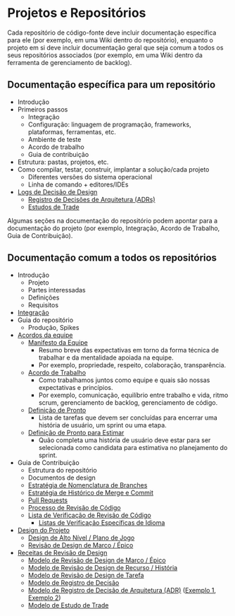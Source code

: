 # Projetos e Repositórios

Cada repositório de código-fonte deve incluir documentação específica para ele (por exemplo, em uma Wiki dentro do repositório), enquanto o projeto em si deve incluir documentação geral que seja comum a todos os seus repositórios associados (por exemplo, em uma Wiki dentro da ferramenta de gerenciamento de backlog).

## Documentação específica para um repositório

- Introdução
- Primeiros passos
  - Integração
  - Configuração: linguagem de programação, frameworks, plataformas, ferramentas, etc.
  - Ambiente de teste
  - Acordo de trabalho
  - Guia de contribuição
- Estrutura: pastas, projetos, etc.
- Como compilar, testar, construir, implantar a solução/cada projeto
  - Diferentes versões do sistema operacional
  - Linha de comando + editores/IDEs
- [Logs de Decisão de Design](../../design/design-reviews/decision-log/README.md)
  - [Registro de Decisões de Arquitetura (ADRs)](../../design/design-reviews/decision-log/README.md#architecture-decision-record-(ADR))
  - [Estudos de Trade](../../design/design-reviews/trade-studies/README.md)

Algumas seções na documentação do repositório podem apontar para a documentação do projeto (por exemplo, Integração, Acordo de Trabalho, Guia de Contribuição).

## Documentação comum a todos os repositórios

- Introdução
  - Projeto
  - Partes interessadas
  - Definições
  - Requisitos
- [Integração](../../developer-experience/onboarding-guide-template.md)
- Guia do repositório
  - Produção, Spikes
- [Acordos da equipe](../../agile-development/advanced-topics/team-agreements/README.md)
  - [Manifesto da Equipe](../../agile-development/advanced-topics/team-agreements/team-manifesto.md)
    - Resumo breve das expectativas em torno da forma técnica de trabalhar e da mentalidade apoiada na equipe.
    - Por exemplo, propriedade, respeito, colaboração, transparência.
  - [Acordo de Trabalho](../../agile-development/advanced-topics/team-agreements/working-agreements.md)
    - Como trabalhamos juntos como equipe e quais são nossas expectativas e princípios.
    - Por exemplo, comunicação, equilíbrio entre trabalho e vida, ritmo scrum, gerenciamento de backlog, gerenciamento de código.
  - [Definição de Pronto](../../agile-development/advanced-topics/team-agreements/definition-of-done.md)
    - Lista de tarefas que devem ser concluídas para encerrar uma história de usuário, um sprint ou uma etapa.
  - [Definição de Pronto para Estimar](../../agile-development/advanced-topics/team-agreements/definition-of-ready.md)
    - Quão completa uma história de usuário deve estar para ser selecionada como candidata para estimativa no planejamento do sprint.
- Guia de Contribuição
  - Estrutura do repositório
  - Documentos de design
  - [Estratégia de Nomenclatura de Branches](../../source-control/naming-branches.md)
  - [Estratégia de Histórico de Merge e Commit](../../source-control/merge-strategies.md)
  - [Pull Requests](./pull-requests.md)
  - [Processo de Revisão de Código](../../code-reviews/README.md)
  - [Lista de Verificação de Revisão de Código](../../code-reviews/process-guidance/reviewer-guidance.md)
    - [Listas de Verificação Específicas de Idioma](../../code-reviews/recipes/README.md)
- [Design do Projeto](../../design/design-reviews/README.md)
  - [Design de Alto Nível / Plano de Jogo](../../design/design-reviews/recipes/high-level-design-recipe.md)
  - [Revisão de Design de Marco / Épico](../../design/design-reviews/recipes/milestone-epic-design-review-recipe.md)
- [Receitas de Revisão de Design](../../design/design-reviews/README.md#Receitas)
  - [Modelo de Revisão de Design de Marco / Épico](../../design/design-reviews/recipes/milestone-epic-design-review-template.md)
  - [Modelo de Revisão de Design de Recurso / História](../../design/design-reviews/recipes/feature-story-design-review-template.md)
  - [Modelo de Revisão de Design de Tarefa](../../design/design-reviews/recipes/task-design-review-template.md)
  - [Modelo de Registro de Decisão](../../design/design-reviews/decision-log/doc/decision-log.md)
  - [Modelo de Registro de Decisão de Arquitetura (ADR)](../../design/design-reviews/decision-log/README.md#architecture-decision-record-(ADR)) ([Exemplo 1](../../design/design-reviews/decision-log/doc/adr/0001-record-architecture-decisions.md),
    [Exemplo 2](../../design/design-reviews/decision-log/doc/adr/0002-app-level-logging.md))
  - [Modelo de Estudo de Trade](../../design/design-reviews/trade-studies/template.md)

